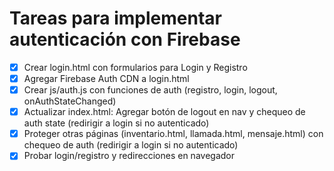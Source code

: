 # Tareas para implementar autenticación con Firebase

- [x] Crear login.html con formularios para Login y Registro
- [x] Agregar Firebase Auth CDN a login.html
- [x] Crear js/auth.js con funciones de auth (registro, login, logout, onAuthStateChanged)
- [x] Actualizar index.html: Agregar botón de logout en nav y chequeo de auth state (redirigir a login si no autenticado)
- [x] Proteger otras páginas (inventario.html, llamada.html, mensaje.html) con chequeo de auth (redirigir a login si no autenticado)
- [x] Probar login/registro y redirecciones en navegador
